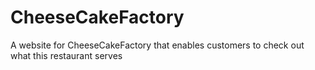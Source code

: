 # CheeseCakeFactory
A website for CheeseCakeFactory that enables customers to check out what this restaurant serves
